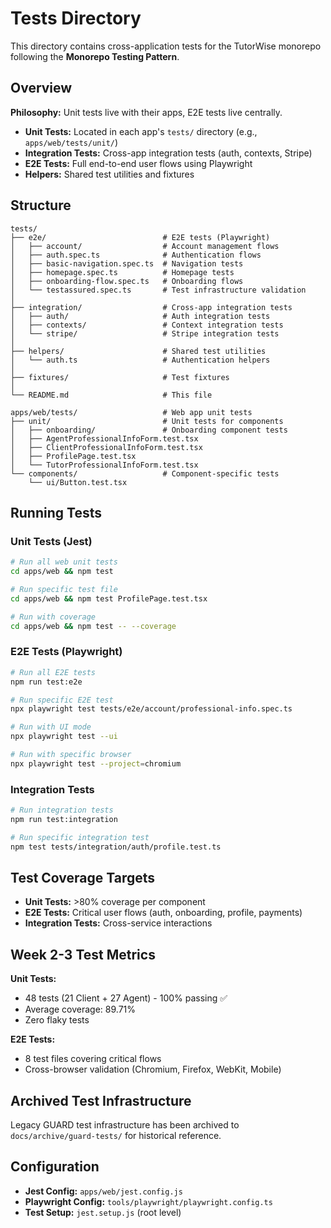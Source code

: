 # Tests Directory

This directory contains cross-application tests for the TutorWise monorepo following the **Monorepo Testing Pattern**.

## Overview

**Philosophy:** Unit tests live with their apps, E2E tests live centrally.

- **Unit Tests:** Located in each app's `tests/` directory (e.g., `apps/web/tests/unit/`)
- **Integration Tests:** Cross-app integration tests (auth, contexts, Stripe)
- **E2E Tests:** Full end-to-end user flows using Playwright
- **Helpers:** Shared test utilities and fixtures

## Structure

```
tests/
├── e2e/                          # E2E tests (Playwright)
│   ├── account/                  # Account management flows
│   ├── auth.spec.ts              # Authentication flows
│   ├── basic-navigation.spec.ts  # Navigation tests
│   ├── homepage.spec.ts          # Homepage tests
│   ├── onboarding-flow.spec.ts   # Onboarding flows
│   └── testassured.spec.ts       # Test infrastructure validation
│
├── integration/                  # Cross-app integration tests
│   ├── auth/                     # Auth integration tests
│   ├── contexts/                 # Context integration tests
│   └── stripe/                   # Stripe integration tests
│
├── helpers/                      # Shared test utilities
│   └── auth.ts                   # Authentication helpers
│
├── fixtures/                     # Test fixtures
│
└── README.md                     # This file

apps/web/tests/                   # Web app unit tests
├── unit/                         # Unit tests for components
│   ├── onboarding/               # Onboarding component tests
│   ├── AgentProfessionalInfoForm.test.tsx
│   ├── ClientProfessionalInfoForm.test.tsx
│   ├── ProfilePage.test.tsx
│   └── TutorProfessionalInfoForm.test.tsx
└── components/                   # Component-specific tests
    └── ui/Button.test.tsx
```

## Running Tests

### Unit Tests (Jest)
```bash
# Run all web unit tests
cd apps/web && npm test

# Run specific test file
cd apps/web && npm test ProfilePage.test.tsx

# Run with coverage
cd apps/web && npm test -- --coverage
```

### E2E Tests (Playwright)
```bash
# Run all E2E tests
npm run test:e2e

# Run specific E2E test
npx playwright test tests/e2e/account/professional-info.spec.ts

# Run with UI mode
npx playwright test --ui

# Run with specific browser
npx playwright test --project=chromium
```

### Integration Tests
```bash
# Run integration tests
npm run test:integration

# Run specific integration test
npm test tests/integration/auth/profile.test.ts
```

## Test Coverage Targets

- **Unit Tests:** >80% coverage per component
- **E2E Tests:** Critical user flows (auth, onboarding, profile, payments)
- **Integration Tests:** Cross-service interactions

## Week 2-3 Test Metrics

**Unit Tests:**
- 48 tests (21 Client + 27 Agent) - 100% passing ✅
- Average coverage: 89.71%
- Zero flaky tests

**E2E Tests:**
- 8 test files covering critical flows
- Cross-browser validation (Chromium, Firefox, WebKit, Mobile)

## Archived Test Infrastructure

Legacy GUARD test infrastructure has been archived to `docs/archive/guard-tests/` for historical reference.

## Configuration

- **Jest Config:** `apps/web/jest.config.js`
- **Playwright Config:** `tools/playwright/playwright.config.ts`
- **Test Setup:** `jest.setup.js` (root level)
